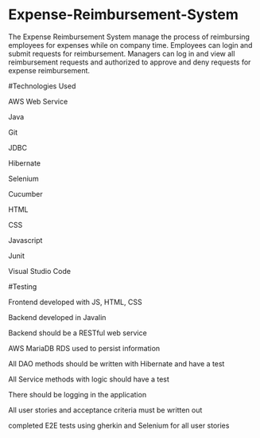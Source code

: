 # Expense-Reimbursement-System

The Expense Reimbursement System manage the process of reimbursing employees for expenses while on company time. Employees  can login and submit requests for reimbursement. Managers can log in and view all reimbursement requests and authorized to approve and deny requests for expense reimbursement.

#Technologies Used

AWS Web Service

Java

Git

JDBC

Hibernate

Selenium

Cucumber

HTML 

CSS

Javascript

Junit

Visual Studio Code



#Testing 

Frontend developed with JS, HTML, CSS

Backend developed in Javalin

Backend should be a RESTful web service

AWS MariaDB RDS used to persist information

All DAO methods should be written with Hibernate and have a test

All Service methods with logic should have a test

There should be logging in the application

All user stories and acceptance criteria must be written out

completed E2E tests using gherkin and Selenium for all user stories

